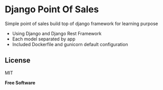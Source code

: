 # Django Point Of Sales 

Simple point of sales build top of django framework for learning purpose

- Using Django and Django Rest Framework
- Each model separated by app
- Included Dockerfile and gunicorn default configuration

## License

MIT

**Free Software**
